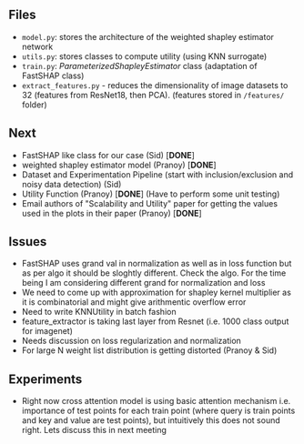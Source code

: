 ## Files
- ```model.py```: stores the architecture of the weighted shapley estimator network
- ```utils.py```: stores classes to compute utility (using KNN surrogate)
- ```train.py```: *ParameterizedShapleyEstimator* class (adaptation of FastSHAP class)
- ```extract_features.py``` - reduces the dimensionality of image datasets to 32 (features from ResNet18, then PCA). (features stored in ```/features/``` folder)


## Next
- FastSHAP like class for our case (Sid) [**DONE**]
- weighted shapley estimator model (Pranoy) [**DONE**]
- Dataset and Experimentation Pipeline (start with inclusion/exclusion and noisy data detection) (Sid)
- Utility Function (Pranoy) [**DONE**] (Have to perform some unit testing)
- Email authors of "Scalability and Utility" paper for getting the values used in the plots in their paper (Pranoy) [**DONE**]


## Issues
- FastSHAP uses grand val in normalization as well as in loss function but as per algo it should be sloghtly different. Check the algo. For the time being I am considering different grand for normalization and loss
- We need to come up with approximation for shapley kernel multiplier as it is combinatorial and might give arithmentic overflow error
- Need to write KNNUtility in batch fashion
- feature_extractor is taking last layer from Resnet (i.e. 1000 class output for imagenet)
- Needs discussion on loss regularization and normalization
- For large N weight list distribution is getting distorted (Pranoy & Sid)


## Experiments
- Right now cross attention model is using basic attention mechanism i.e. importance of test points for each train point (where query is train points and key and value are test points), but intuitively this does not sound right. Lets discuss this in next meeting